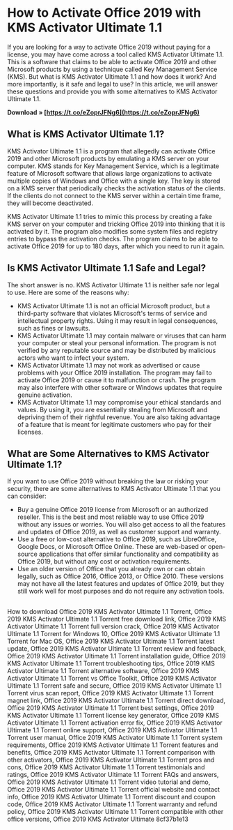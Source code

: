 
 
# How to Activate Office 2019 with KMS Activator Ultimate 1.1
 
If you are looking for a way to activate Office 2019 without paying for a license, you may have come across a tool called KMS Activator Ultimate 1.1. This is a software that claims to be able to activate Office 2019 and other Microsoft products by using a technique called Key Management Service (KMS). But what is KMS Activator Ultimate 1.1 and how does it work? And more importantly, is it safe and legal to use? In this article, we will answer these questions and provide you with some alternatives to KMS Activator Ultimate 1.1.
 
**Download » [https://t.co/eZoprJFNg6](https://t.co/eZoprJFNg6)**


 
## What is KMS Activator Ultimate 1.1?
 
KMS Activator Ultimate 1.1 is a program that allegedly can activate Office 2019 and other Microsoft products by emulating a KMS server on your computer. KMS stands for Key Management Service, which is a legitimate feature of Microsoft software that allows large organizations to activate multiple copies of Windows and Office with a single key. The key is stored on a KMS server that periodically checks the activation status of the clients. If the clients do not connect to the KMS server within a certain time frame, they will become deactivated.
 
KMS Activator Ultimate 1.1 tries to mimic this process by creating a fake KMS server on your computer and tricking Office 2019 into thinking that it is activated by it. The program also modifies some system files and registry entries to bypass the activation checks. The program claims to be able to activate Office 2019 for up to 180 days, after which you need to run it again.
 
## Is KMS Activator Ultimate 1.1 Safe and Legal?
 
The short answer is no. KMS Activator Ultimate 1.1 is neither safe nor legal to use. Here are some of the reasons why:
 
- KMS Activator Ultimate 1.1 is not an official Microsoft product, but a third-party software that violates Microsoft's terms of service and intellectual property rights. Using it may result in legal consequences, such as fines or lawsuits.
- KMS Activator Ultimate 1.1 may contain malware or viruses that can harm your computer or steal your personal information. The program is not verified by any reputable source and may be distributed by malicious actors who want to infect your system.
- KMS Activator Ultimate 1.1 may not work as advertised or cause problems with your Office 2019 installation. The program may fail to activate Office 2019 or cause it to malfunction or crash. The program may also interfere with other software or Windows updates that require genuine activation.
- KMS Activator Ultimate 1.1 may compromise your ethical standards and values. By using it, you are essentially stealing from Microsoft and depriving them of their rightful revenue. You are also taking advantage of a feature that is meant for legitimate customers who pay for their licenses.

## What are Some Alternatives to KMS Activator Ultimate 1.1?
 
If you want to use Office 2019 without breaking the law or risking your security, there are some alternatives to KMS Activator Ultimate 1.1 that you can consider:

- Buy a genuine Office 2019 license from Microsoft or an authorized reseller. This is the best and most reliable way to use Office 2019 without any issues or worries. You will also get access to all the features and updates of Office 2019, as well as customer support and warranty.
- Use a free or low-cost alternative to Office 2019, such as LibreOffice, Google Docs, or Microsoft Office Online. These are web-based or open-source applications that offer similar functionality and compatibility as Office 2019, but without any cost or activation requirements.
- Use an older version of Office that you already own or can obtain legally, such as Office 2016, Office 2013, or Office 2010. These versions may not have all the latest features and updates of Office 2019, but they still work well for most purposes and do not require any activation tools.

## 

How to download Office 2019 KMS Activator Ultimate 1.1 Torrent,  Office 2019 KMS Activator Ultimate 1.1 Torrent free download link,  Office 2019 KMS Activator Ultimate 1.1 Torrent full version crack,  Office 2019 KMS Activator Ultimate 1.1 Torrent for Windows 10,  Office 2019 KMS Activator Ultimate 1.1 Torrent for Mac OS,  Office 2019 KMS Activator Ultimate 1.1 Torrent latest update,  Office 2019 KMS Activator Ultimate 1.1 Torrent review and feedback,  Office 2019 KMS Activator Ultimate 1.1 Torrent installation guide,  Office 2019 KMS Activator Ultimate 1.1 Torrent troubleshooting tips,  Office 2019 KMS Activator Ultimate 1.1 Torrent alternative software,  Office 2019 KMS Activator Ultimate 1.1 Torrent vs Office Toolkit,  Office 2019 KMS Activator Ultimate 1.1 Torrent safe and secure,  Office 2019 KMS Activator Ultimate 1.1 Torrent virus scan report,  Office 2019 KMS Activator Ultimate 1.1 Torrent magnet link,  Office 2019 KMS Activator Ultimate 1.1 Torrent direct download,  Office 2019 KMS Activator Ultimate 1.1 Torrent best settings,  Office 2019 KMS Activator Ultimate 1.1 Torrent license key generator,  Office 2019 KMS Activator Ultimate 1.1 Torrent activation error fix,  Office 2019 KMS Activator Ultimate 1.1 Torrent online support,  Office 2019 KMS Activator Ultimate 1.1 Torrent user manual,  Office 2019 KMS Activator Ultimate 1.1 Torrent system requirements,  Office 2019 KMS Activator Ultimate 1.1 Torrent features and benefits,  Office 2019 KMS Activator Ultimate 1.1 Torrent comparison with other activators,  Office 2019 KMS Activator Ultimate 1.1 Torrent pros and cons,  Office 2019 KMS Activator Ultimate 1.1 Torrent testimonials and ratings,  Office 2019 KMS Activator Ultimate 1.1 Torrent FAQs and answers,  Office 2019 KMS Activator Ultimate 1.1 Torrent video tutorial and demo,  Office 2019 KMS Activator Ultimate 1.1 Torrent official website and contact info,  Office 2019 KMS Activator Ultimate 1.1 Torrent discount and coupon code,  Office 2019 KMS Activator Ultimate 1.1 Torrent warranty and refund policy,  Office 2019 KMS Activator Ultimate 1.1 Torrent compatible with other office versions,  Office 2019 KMS Activator Ultimate
 8cf37b1e13


